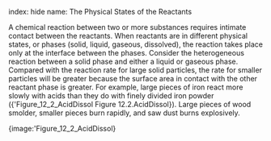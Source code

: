 index: hide
name: The Physical States of the Reactants

A chemical reaction between two or more substances requires intimate contact between the reactants. When reactants are in different physical states, or phases (solid, liquid, gaseous, dissolved), the reaction takes place only at the interface between the phases. Consider the heterogeneous reaction between a solid phase and either a liquid or gaseous phase. Compared with the reaction rate for large solid particles, the rate for smaller particles will be greater because the surface area in contact with the other reactant phase is greater. For example, large pieces of iron react more slowly with acids than they do with finely divided iron powder ({'Figure_12_2_AcidDissol Figure 12.2.AcidDissol}). Large pieces of wood smolder, smaller pieces burn rapidly, and saw dust burns explosively.


{image:'Figure_12_2_AcidDissol}
        
